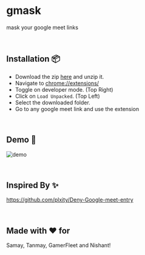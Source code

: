 # gmask
mask your google meet links

<br/>

## Installation 📦
- Download the zip [here](https://github.com/nmnjn/gmask/raw/main/gmask.zip) and unzip it.
- Navigate to [chrome://extensions/](chrome://extensions/)
- Toggle on developer mode. (Top Right)
- Click on `Load Unpacked`. (Top Left)
- Select the downloaded folder.
- Go to any google meet link and use the extension

<br/>

## Demo 🍿

![demo](./demo.gif)

<br/>

## Inspired By ✨

https://github.com/plxity/Deny-Google-meet-entry


<br/>

## Made with ♥️ for

Samay, Tanmay, GamerFleet and Nishant!
